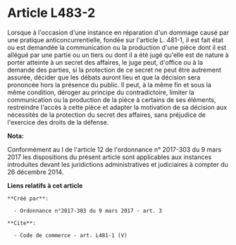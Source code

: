 # Article L483-2

Lorsque à l'occasion d'une instance en réparation d'un dommage causé par une pratique anticoncurrentielle, fondée sur
l'article L. 481-1, il est fait état ou est demandée la communication ou la production d'une pièce dont il est allégué par
une partie ou un tiers ou dont il a été jugé qu'elle est de nature à porter atteinte à un secret des affaires, le juge peut,
d'office ou à la demande des parties, si la protection de ce secret ne peut être autrement assurée, décider que les débats
auront lieu et que la décision sera prononcée hors la présence du public. Il peut, à la même fin et sous la même condition,
déroger au principe du contradictoire, limiter la communication ou la production de la pièce à certains de ses éléments,
restreindre l'accès à cette pièce et adapter la motivation de sa décision aux nécessités de la protection du secret des
affaires, sans préjudice de l'exercice des droits de la défense.

**Nota:**

Conformément au I de l'article 12 de l'ordonnance n° 2017-303 du 9 mars 2017 les dispositions du présent article sont
applicables aux instances introduites devant les juridictions administratives et judiciaires à compter du 26 décembre 2014.

**Liens relatifs à cet article**

	**Créé par**:

	  - Ordonnance n°2017-303 du 9 mars 2017 - art. 3

	**Cite**:

	  - Code de commerce - art. L481-1 (V)
